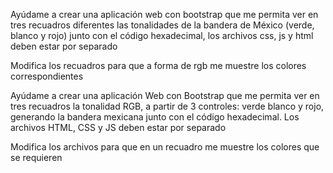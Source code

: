 
Ayúdame a crear una aplicación web con bootstrap que me permita ver en tres recuadros diferentes las tonalidades de la bandera de México (verde, blanco y rojo) junto con el código hexadecimal, los archivos css, js y html deben estar por separado

Modifica los recuadros para que a forma de rgb me muestre los colores correspondientes

Ayúdame a crear una aplicación Web con Bootstrap que me permita ver en tres
recuadros la tonalidad RGB, a partir de 3 controles:  verde blanco y rojo, generando la bandera mexicana  junto con el código hexadecimal. Los archivos HTML, CSS y JS deben estar por separado

Modifica los archivos para que en un recuadro me muestre los colores que se requieren
